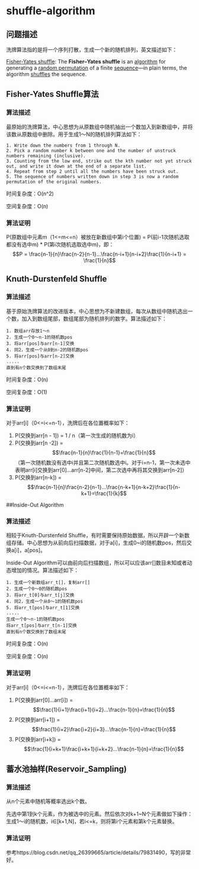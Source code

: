 # shuffle-algorithm

## 问题描述

洗牌算法指的是将一个序列打散，生成一个新的随机排列，英文描述如下：

[Fisher-Yates shuffle](https://en.wikipedia.org/wiki/Fisher–Yates_shuffle): The **Fisher–Yates shuffle** is an [algorithm](https://en.wikipedia.org/wiki/Algorithm) for generating a [random permutation](https://en.wikipedia.org/wiki/Random_permutation) of a finite [sequence](https://en.wikipedia.org/wiki/Sequence)—in plain terms, the algorithm [shuffles](https://en.wikipedia.org/wiki/Shuffling) the sequence. 

## Fisher-Yates Shuffle算法

### 算法描述

最原始的洗牌算法，中心思想为从原数组中随机抽出一个数加入到新数组中，并将该数从原数组中删除。用于生成1～N的随机排列算法如下：

~~~
1. Write down the numbers from 1 through N.
2. Pick a random number k between one and the number of unstruck numbers remaining (inclusive).
3. Counting from the low end, strike out the kth number not yet struck out, and write it down at the end of a separate list.
4. Repeat from step 2 until all the numbers have been struck out.
5. The sequence of numbers written down in step 3 is now a random permutation of the original numbers.
~~~

时间复杂度：O(n^2)

空间复杂度：O(n)

### 算法证明

P(原数组中元素m（1<=m<=n）被放在新数组中第i个位置) = P(前i-1次随机选取都没有选中m) * P(第i次随机选取选中m)，即：$$P = \frac{n-1}{n}\frac{n-2}{n-1}...\frac{n-i+1}{n-i+2}\frac{1}{n-i+1} = \frac{1}{n}$$

## **Knuth-Durstenfeld Shuffle** 

### 算法描述

基于原始洗牌算法的改进版本，中心思想为不新建数组，每次从数组中随机选出一个数，加入到数组尾部，数组尾部为随机排列的数字。算法描述如下：

~~~
1. 数组arr存放1～n
2. 生成一个0～n-1的随机数pos
3. 将arr[pos]与arr[n-1]交换
4. 同2，生成一个从0到n-2的随机数pos
5. 将arr[pos]与arr[n-2]交换
.....
直到有n个数交换到了数组末尾
~~~

时间复杂度：O(n)

空间复杂度：O(1)

### 算法证明

对于arr[i]（0<=i<=n-1），洗牌后在各位置概率如下：

1. P(交换到arr[n - 1]) = 1 / n（第一次生成的随机数为i）
2. P(交换到arr[n  -2]) = $$\frac{n-1}{n}\frac{1}{n-1}=\frac{1}{n}$$（第一次随机数没有选中i并且第二次随机数选中i。对于i=n-1，第一次未选中表明arr[i]交换到arr[0]...arr[n-2]中间，第二次选中再将其交换到arr[n-2]）
3. P(交换到arr[n-k]) = $$\frac{n-1}{n}\frac{n-2}{n-1}...\frac{n-k+1}{n-k+2}\frac{1}{n-k+1}=\frac{1}{k}$$

##Inside-Out Algorithm

### 算法描述

相较于Knuth-Durstenfeld Shuffle，有时需要保持原始数据，所以开辟一个新数组存储。中心思想为从前向后扫描数据，对于a[i]，生成0~i的随机数pos，然后交换a[i]，a[pos]。

Inside-Out Algorithm可以由前向后扫描数组，所以可以应该arr[]数目未知或者动态增加的情况。算法描述如下：

~~~
1. 生成一个新数组arr_t[]，复制arr[]
2. 生成一个0～0的随机数pos
3. 将arr_t[0]与arr_t[j]交换
4. 同2，生成一个从0～1的随机数pos
5. 将arr_t[pos]与arr_t[1]交换
.....
生成一个0～n-1的随机数pos
将arr_t[pos]与arr_t[n-1]交换
直到有n个数交换到了数组末尾
~~~

时间复杂度：O(n)

空间复杂度：O(n)

### 算法证明

对于arr[i]（0<=i<=n-1），洗牌后在各位置概率如下：

1. P(交换到arr[0]...arr[i]) = $$\frac{1}{i+1}\frac{i+1}{i+2}...\frac{n-1}{n}=\frac{1}{n}$$
2. P(交换到arr[i+1]) = $$\frac{1}{i+2}\frac{i+2}{i+3}...\frac{n-1}{n}=\frac{1}{n}$$
3. P(交换到arr[i+k]) = $$\frac{1}{i+k+1}\frac{i+k+1}{i+k+2}...\frac{n-1}{n}=\frac{1}{n}$$

## 蓄水池抽样(Reservoir_Sampling)

###  算法描述

从n个元素中随机等概率选出k个数。

先选中第1到k个元素，作为被选中的元素。然后依次对k+1~N个元素做如下操作：生成1～i的随机数，i$\in$[k+1,N]，若i<=k，则将第i个元素和第k个元素替换。

### 算法证明

参考https://blog.csdn.net/qq_26399665/article/details/79831490，写的非常好。

